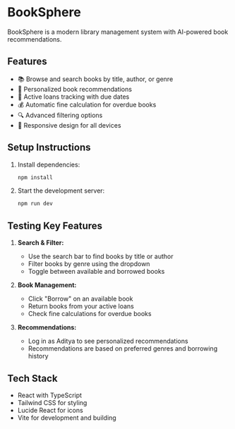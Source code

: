 # BookSphere

BookSphere is a modern library management system with AI-powered book recommendations.

## Features

- 📚 Browse and search books by title, author, or genre
- 🎯 Personalized book recommendations
- 📅 Active loans tracking with due dates
- 💰 Automatic fine calculation for overdue books
- 🔍 Advanced filtering options
- 📱 Responsive design for all devices

## Setup Instructions

1. Install dependencies:
   ```bash
   npm install
   ```

2. Start the development server:
   ```bash
   npm run dev
   ```

## Testing Key Features

1. **Search & Filter:**
   - Use the search bar to find books by title or author
   - Filter books by genre using the dropdown
   - Toggle between available and borrowed books

2. **Book Management:**
   - Click "Borrow" on an available book
   - Return books from your active loans
   - Check fine calculations for overdue books

3. **Recommendations:**
   - Log in as Aditya to see personalized recommendations
   - Recommendations are based on preferred genres and borrowing history

## Tech Stack

- React with TypeScript
- Tailwind CSS for styling
- Lucide React for icons
- Vite for development and building